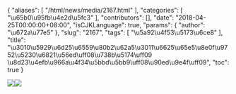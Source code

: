 {
    "aliases": [
        "/html/news/media/2167.html"
    ],
    "categories": [
        "\u65b0\u95fb\u4e2d\u5fc3"
    ],
    "contributors": [],
    "date": "2018-04-25T00:00:00+08:00",
    "isCJKLanguage": true,
    "params": {
        "author": "\u672a\u77e5"
    },
    "slug": "2167",
    "tags": [
        "\u5a92\u4f53\u5173\u6ce8"
    ],
    "title": "\u3010\u5929\u6d25\u6559\u80b2\u62a5\u3011\u6625\u65e5\u8e0f\u9752\u5230\u6821\u56ed\uff08\u738b\u5174\uff09 \u8d23\u4efb\u966a\u4f34\u5bbd\u5bb9\uff08\u90ed\u9e4f\uff09",
    "toc": true
}

![](https://cdn.tfls.online/mirror/full/b0fdbed166ee6c681429c7d94c78540a2faf812c.jpg)![](https://cdn.tfls.online/mirror/full/19c766e442e79ee14ef773a2535e39f1c40a17c5.jpg)


